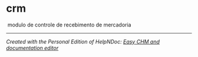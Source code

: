 # crm

&nbsp;modulo de controle de recebimento de mercadoria

***
_Created with the Personal Edition of HelpNDoc: [Easy CHM and documentation editor](<https://www.helpndoc.com>)_
